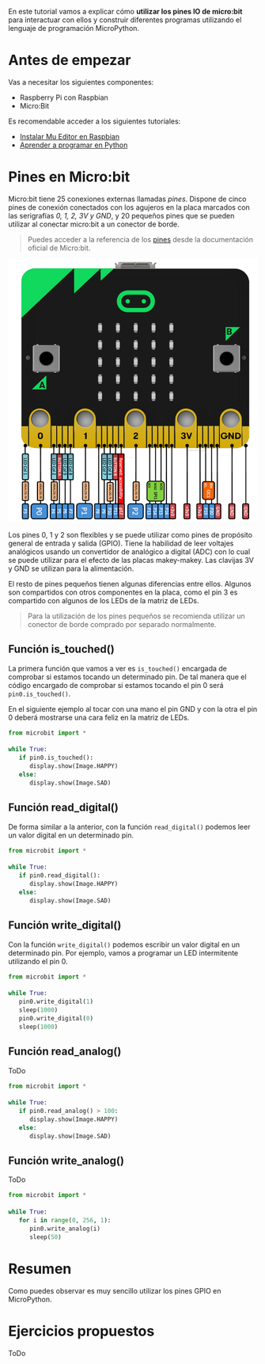En este tutorial vamos a explicar cómo **utilizar los pines IO de micro:bit** para interactuar con ellos y construir diferentes programas utilizando el lenguaje de programación MicroPython.

# Antes de empezar

Vas a necesitar los siguientes componentes:

- Raspberry Pi con Raspbian
- Micro:Bit

Es recomendable acceder a los siguientes tutoriales:

- [Instalar Mu Editor en Raspbian](raspberry_pi-microbit-mu)
- [Aprender a programar en Python](https://www.aprendeprogramando.es/cursos-online/python)

# Pines en Micro:bit

Micro:bit tiene 25 conexiones externas llamadas *pines*. Dispone de cinco pines de conexión conectados con los agujeros en la placa marcados con las serigrafías *0, 1, 2, 3V y GND*, y 20 pequeños pines que se pueden utilizar al conectar micro:bit a un conector de borde.

> Puedes acceder a la referencia de los [pines](https://microbit-micropython.readthedocs.io/en/latest/pin.html) desde la documentación oficial de Micro:bit.

![](img/pines.png)

Los pines 0, 1 y 2 son flexibles y se puede utilizar como pines de propósito general de entrada y salida (GPIO). Tiene la habilidad de leer voltajes analógicos usando un convertidor de analógico a digital (ADC) con lo cual se puede utilizar para el efecto de las placas makey-makey. Las clavijas 3V y GND se utilizan para la alimentación.

El resto de pines pequeños tienen algunas diferencias entre ellos. Algunos son compartidos con otros componentes en la placa, como el pin 3 es compartido con algunos de los LEDs de la matriz de LEDs.

> Para la utilización de los pines pequeños se recomienda utilizar un conector de borde comprado por separado normalmente.


## Función is_touched()

La primera función que vamos a ver es `is_touched()` encargada de comprobar si estamos tocando un determinado pin. De tal manera que el código encargado de comprobar si estamos tocando el pin 0 será `pin0.is_touched()`.

En el siguiente ejemplo al tocar con una mano el pin GND y con la otra el pin 0 deberá mostrarse una cara feliz en la matriz de LEDs.

```python
from microbit import *

while True:
   if pin0.is_touched():
      display.show(Image.HAPPY)
   else:
      display.show(Image.SAD)
```

## Función read_digital()

De forma similar a la anterior, con la función `read_digital()` podemos leer un valor digital en un determinado pin. 

```python
from microbit import *

while True:
   if pin0.read_digital():
      display.show(Image.HAPPY)
   else:
      display.show(Image.SAD)
```

## Función write_digital()

Con la función `write_digital()` podemos escribir un valor digital en un determinado pin. Por ejemplo, vamos a programar un LED intermitente utilizando el pin 0. 

```python
from microbit import *

while True:
   pin0.write_digital(1)
   sleep(1000)
   pin0.write_digital(0)
   sleep(1000)
```

## Función read_analog()

ToDo

```python
from microbit import *

while True:
   if pin0.read_analog() > 100:
      display.show(Image.HAPPY)
   else:
      display.show(Image.SAD)
```

## Función write_analog()

ToDo

```python
from microbit import *

while True:
   for i in range(0, 256, 1):
      pin0.write_analog(i)
      sleep(50)
```


# Resumen

Como puedes observar es muy sencillo utilizar los pines GPIO en MicroPython.

# Ejercicios propuestos

ToDo